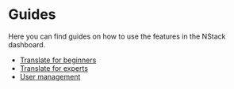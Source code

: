 # Guides
Here you can find guides on how to use the features in the NStack dashboard.

* [Translate for beginners](https://docs.google.com/document/d/1rPLihtBuoPsxFoA44NruSvkh1ICE7-CbGvgdorFeoVk/edit?usp=sharing)
* [Translate for experts](https://docs.google.com/document/d/1LZt4M9_hYy-gJ77Qlv9_Iux7AgVylxXPp-udJEY0I2s/edit?usp=sharing)
* [User management](https://docs.google.com/document/d/1L_XD0pCE2oxf_UcxAbNU2-aEXfby9r_F6ESenPRYBag/edit?usp=sharing)